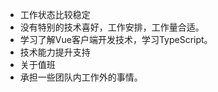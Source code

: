 * 工作状态比较稳定
* 没有特别的技术喜好，工作安排，工作量合适。
* 学习了解Vue客户端开发技术，学习TypeScript。
* 技术能力提升支持
* 关于值班
* 承担一些团队内工作外的事情。
